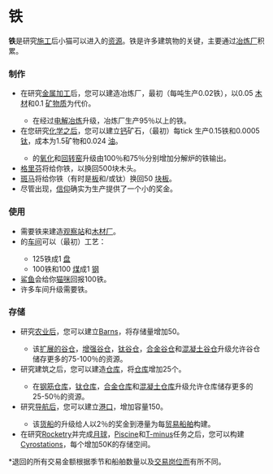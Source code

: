 # 铁

  <p><strong>铁</strong>是研究<a href="#Technologies#Construction">施工</a>后小猫可以进入的<a href="#Resources">资源</a>。铁是许多建筑物的关键，主要通过<a href="#Buildings#Smelter">冶炼厂</a>积累。<a href="#Technologies#Construction"></a><a href="#Buildings#Smelter"></a></p>


### 制作

   <ul>
    <li>在研究<a href="#Technologies#Metal_working">金属加工</a>后，您可以建造冶炼厂，最初（每吨生产0.02铁），以0.05 <a href="#wood">木材</a>和0.1 <a href="#minerals">矿物质</a>为代价。</li>
    <ul>
     <li>在经过<a href="#workshop#Electrolytic_Smelting">电解冶炼</a>升级，冶炼厂生产95％以上的铁。</li>
    </ul>
    <li>在您研究<a href="#Technologies#Chemistry">化学之后</a>，您可以建立<a href="#Buildings#Calciner">钙</a>矿石，（最初）每tick 生产0.15铁和0.0005 <a href="#titanium">钛</a>，成本为1.5矿物和0.024 <a href="#oil">油</a>。</li>
    <ul>
     <li>的<a href="#workshop#Oxidation">氧化</a>和<a href="#workshop#Rotary_Kiln">回转窑</a>升级由100％和75％分别增加分解炉的铁输出。</li>
    </ul>
    <li> <a href="#Trade#Griffins">格里芬</a>将给你铁，以换回500块木头。</li>
    <li> <a href="#Trade#Zebras">斑马</a>将给你铁（有时是<a href="#plate">板</a>和/或钛）换回50 <a href="#slab">块板</a>。</li>
    <li>尽管出现，<a href="#Faith">信仰</a>确实为生产提供了一个小的奖金。</li>
   </ul>
   
### 使用

   <ul>
    <li>需要铁来建造<a href="#Buildings#Observatory">观察站</a>和<a href="#Buildings#Lumber_Mill">木材厂</a>。</li>
    <li>的<a href="#workshop">车间</a>可以（最初）工艺：</li>
    <ul>
     <li>125铁成1 <a href="#plate">盘</a></li>
     <li>100铁和100 <a href="#coal">煤</a>成1 <a href="#steel">钢</a></li>
    </ul>
    <li> <a href="#Trade#Sharks">鲨鱼</a>会给你<a href="#catnip">猫咪</a>回报100铁。</li>
    <li> 许多车间升级需要铁。</li>
   </ul>
   
### 存储
<ul>
    <li>研究<a href="#Technologies#Agriculture">农业后</a>，您可以建立<a href="#Buildings#Barn">Barns</a>，将存储量增加50。</li>
    <ul>
     <li>该<a href="#workshop#Expanded_Barns">扩展的谷仓</a>，<a href="#workshop#Reinforced_Barns">增强谷仓</a>，<a href="#workshop#Titanium_Barns">钛谷仓</a>，<a href="#workshop#Alloy_Barns">合金谷仓</a>和<a href="#workshop#Concrete_Barns">混凝土谷仓</a>升级允许谷仓储存更多的75-100％的资源。</li>
    </ul>
    <li>研究建筑之后，您可以建造<a href="#Buildings#Warehouse">仓库</a>，将<a href="#Buildings#Warehouse">仓库</a>增加25个。</li>
    <ul>
     <li>在<a href="#workshop#Reinforced_Warehouses">钢筋仓库</a>，<a href="#workshop#Titanium_Warehouses">钛仓库</a>，<a href="#workshop#Alloy_Warehouses">合金仓库</a>和<a href="#workshop#Concrete_Warehouses">混凝土仓库</a>升级允许仓库储存更多的25-50％的资源。</li>
    </ul>
    <li>研究<a href="#Technologies#Navigation">导航后</a>，您可以建立<a href="#Buildings#Harbor">港口</a>，增加容量150。 </li>
    <ul>
     <li>该<a href="#ship">货船</a>的升级给人以2％的奖金到港量为每<a href="#ship">贸易船舶</a>构建。</li>
    </ul>
    <li>在研究<a href="#Technologies#Rocketry">Rocketry</a>并完成<a href="#Space#Moon_mission">月球</a>，<a href="#Space#Piscine_mission">Piscine</a>和<a href="#Space#T_minus_mission">T-minus</a>任务之后，您可以构建<a href="#Space#Cryostation">Cyrostations</a>，每个增加50K的存储空间。</li>
   </ul>
   <p>*退回的所有交易金额根据季节和船舶数量以及<a href="#Buildings#Tradepost">交易岗位而</a>有所不同。</p>
